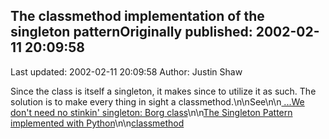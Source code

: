 ## The classmethod implementation of the singleton patternOriginally published: 2002-02-11 20:09:58 
Last updated: 2002-02-11 20:09:58 
Author: Justin Shaw 
 
Since the class is itself a singleton, it makes since to utilize it as such.  The solution is to make every thing in sight a classmethod.\n\nSee\n\n<a href="http://aspn.activestate.com/ASPN/Cookbook/Python/Recipe/52558"> ...We don't need no stinkin' singleton: Borg class</a>\n\n<a href="http://aspn.activestate.com/ASPN/Cookbook/Python/Recipe/102187">The Singleton Pattern implemented with Python</a>\n\n<a href="http://aspn.activestate.com/ASPN/Cookbook/Python/Recipe/113645">classmethod</a>